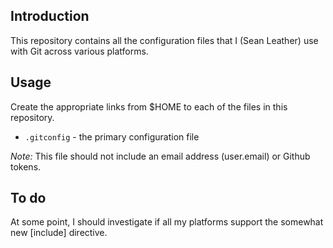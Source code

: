 Introduction
------------

This repository contains all the configuration files that I (Sean Leather) use
with Git across various platforms.

Usage
-----

Create the appropriate links from $HOME to each of the files in this repository.

 * `.gitconfig` - the primary configuration file

*Note:* This file should not include an email address (user.email) or Github
tokens.

To do
-----

At some point, I should investigate if all my platforms support the somewhat new
[include] directive.

